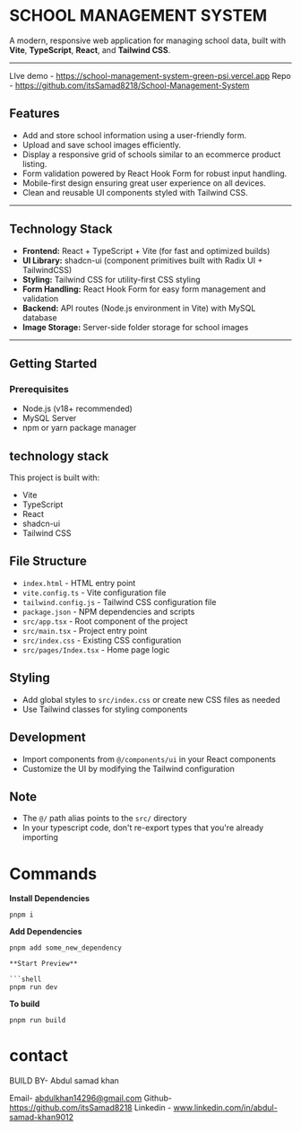 # SCHOOL MANAGEMENT SYSTEM


A modern, responsive web application for managing school data, built with **Vite**, **TypeScript**, **React**, and **Tailwind CSS**.

---
LIve demo - https://school-management-system-green-psi.vercel.app
Repo - https://github.com/itsSamad8218/School-Management-System

## Features

- Add and store school information using a user-friendly form.
- Upload and save school images efficiently.
- Display a responsive grid of schools similar to an ecommerce product listing.
- Form validation powered by React Hook Form for robust input handling.
- Mobile-first design ensuring great user experience on all devices.
- Clean and reusable UI components styled with Tailwind CSS.

---

## Technology Stack

- **Frontend:** React + TypeScript + Vite (for fast and optimized builds)
- **UI Library:** shadcn-ui (component primitives built with Radix UI + TailwindCSS)
- **Styling:** Tailwind CSS for utility-first CSS styling
- **Form Handling:** React Hook Form for easy form management and validation
- **Backend:** API routes (Node.js environment in Vite) with MySQL database
- **Image Storage:** Server-side folder storage for school images

---

## Getting Started

### Prerequisites

- Node.js (v18+ recommended)
- MySQL Server
- npm or yarn package manager

## technology stack

This project is built with:

- Vite
- TypeScript
- React
- shadcn-ui
- Tailwind CSS


## File Structure

- `index.html` - HTML entry point
- `vite.config.ts` - Vite configuration file
- `tailwind.config.js` - Tailwind CSS configuration file
- `package.json` - NPM dependencies and scripts
- `src/app.tsx` - Root component of the project
- `src/main.tsx` - Project entry point
- `src/index.css` - Existing CSS configuration
- `src/pages/Index.tsx` - Home page logic



## Styling

- Add global styles to `src/index.css` or create new CSS files as needed
- Use Tailwind classes for styling components

## Development

- Import components from `@/components/ui` in your React components
- Customize the UI by modifying the Tailwind configuration

## Note

- The `@/` path alias points to the `src/` directory
- In your typescript code, don't re-export types that you're already importing

# Commands

**Install Dependencies**

```shell
pnpm i
```

**Add Dependencies**

```shell
pnpm add some_new_dependency

**Start Preview**

```shell
pnpm run dev
```

**To build**

```shell
pnpm run build
```

# contact 

BUILD BY- Abdul samad khan 


Email-  abdulkhan14296@gmail.com 
Github- https://github.com/itsSamad8218
Linkedin - www.linkedin.com/in/abdul-samad-khan9012

